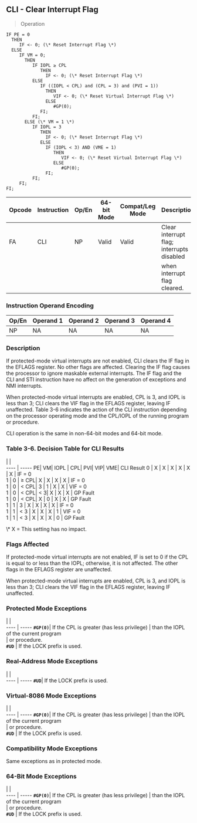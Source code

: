 ## CLI  -  Clear Interrupt Flag

> Operation

``` slim
IF PE = 0
  THEN
     IF <- 0; (\* Reset Interrupt Flag \*)
  ELSE
     IF VM = 0;
       THEN
          IF IOPL ≥ CPL
             THEN
               IF <- 0; (\* Reset Interrupt Flag \*)
          ELSE
             IF ((IOPL < CPL) and (CPL = 3) and (PVI = 1))
               THEN
                  VIF <- 0; (\* Reset Virtual Interrupt Flag \*)
               ELSE
                  #GP(0);
             FI;
          FI;
       ELSE (\* VM = 1 \*)
          IF IOPL = 3
             THEN
               IF <- 0; (\* Reset Interrupt Flag \*)
             ELSE
               IF (IOPL < 3) AND (VME = 1)
                  THEN
                     VIF <- 0; (\* Reset Virtual Interrupt Flag \*)
                  ELSE
                     #GP(0);
               FI;
          FI;
     FI;
FI;

```

 Opcode| Instruction| Op/En| 64-bit Mode| Compat/Leg Mode| Description                              
 ---  | --- | --- | --- | --- | ---
 FA    | CLI        | NP   | Valid      | Valid          | Clear interrupt flag; interrupts disabled
       |            |      |            |                | when interrupt flag cleared.             

### Instruction Operand Encoding
 Op/En| Operand 1| Operand 2| Operand 3| Operand 4
 ---  | --- | --- | --- | ---
 NP   | NA       | NA       | NA       | NA       

### Description
If protected-mode virtual interrupts are not enabled, CLI clears the IF flag
in the EFLAGS register. No other flags are affected. Clearing the IF flag causes
the processor to ignore maskable external interrupts. The IF flag and the CLI
and STI instruction have no affect on the generation of exceptions and NMI interrupts.

When protected-mode virtual interrupts are enabled, CPL is 3, and IOPL is less
than 3; CLI clears the VIF flag in the EFLAGS register, leaving IF unaffected.
Table 3-6 indicates the action of the CLI instruction depending on the processor
operating mode and the CPL/IOPL of the running program or procedure.

CLI operation is the same in non-64-bit modes and 64-bit mode.


### Table 3-6. Decision Table for CLI Results
   | |  
---- | -----
 PE| VM| IOPL | CPL| PVI| VIP| VME| CLI Result
 0 | X | X    | X  | X  | X  | X  | IF = 0    
 1 | 0 | ≥ CPL| X  | X  | X  | X  | IF = 0    
 1 | 0 | < CPL| 3  | 1  | X  | X  | VIF = 0   
 1 | 0 | < CPL| < 3| X  | X  | X  | GP Fault  
 1 | 0 | < CPL| X  | 0  | X  | X  | GP Fault  
 1 | 1 | 3    | X  | X  | X  | X  | IF = 0    
 1 | 1 | < 3  | X  | X  | X  | 1  | VIF = 0   
 1 | 1 | < 3  | X  | X  | X  | 0  | GP Fault  
<aside class="notification">
\* X = This setting has no impact.
</aside>



### Flags Affected
If protected-mode virtual interrupts are not enabled, IF is set to 0 if the
CPL is equal to or less than the IOPL; otherwise, it is not affected. The other
flags in the EFLAGS register are unaffected.

When protected-mode virtual interrupts are enabled, CPL is 3, and IOPL is less
than 3; CLI clears the VIF flag in the EFLAGS register, leaving IF unaffected.


### Protected Mode Exceptions
   | |  
---- | -----
 **``#GP(0)``**| If the CPL is greater (has less privilege)
       | than the IOPL of the current program      
       | or procedure.                             
 **``#UD``**   | If the LOCK prefix is used.               

### Real-Address Mode Exceptions
   | |  
---- | -----
 **``#UD``**| If the LOCK prefix is used.

### Virtual-8086 Mode Exceptions
   | |  
---- | -----
 **``#GP(0)``**| If the CPL is greater (has less privilege)
       | than the IOPL of the current program      
       | or procedure.                             
 **``#UD``**   | If the LOCK prefix is used.               

### Compatibility Mode Exceptions
Same exceptions as in protected mode.


### 64-Bit Mode Exceptions
   | |  
---- | -----
 **``#GP(0)``**| If the CPL is greater (has less privilege)
       | than the IOPL of the current program      
       | or procedure.                             
 **``#UD``**   | If the LOCK prefix is used.               
